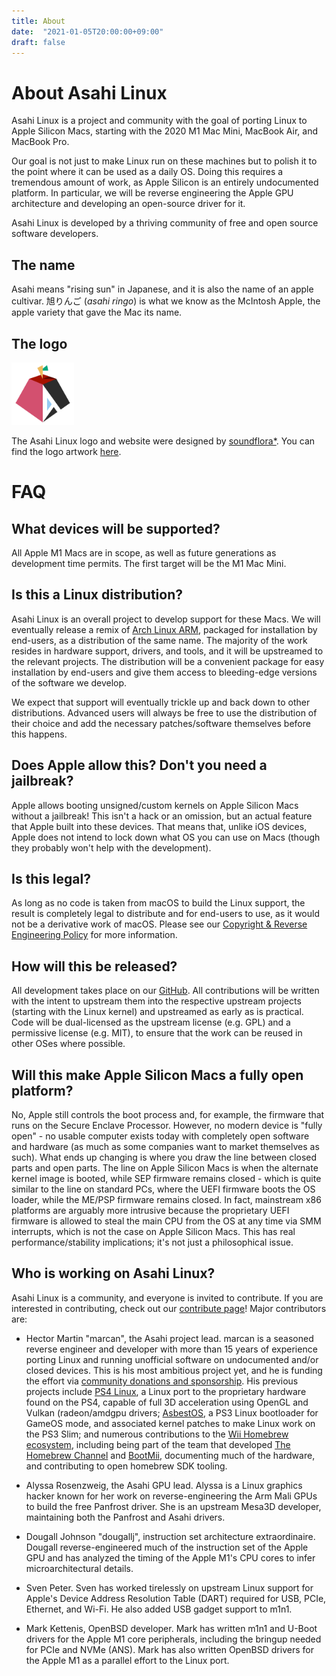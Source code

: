 ```yaml
---
title: About
date:  "2021-01-05T20:00:00+09:00"
draft: false
---
```


# About Asahi Linux

Asahi Linux is a project and community with the goal of porting Linux to Apple Silicon Macs, starting with the 2020 M1 Mac Mini, MacBook Air, and MacBook Pro.

Our goal is not just to make Linux run on these machines but to polish it to the point where it can be used as a daily OS. Doing this requires a tremendous amount of work, as Apple Silicon is an entirely undocumented platform. In particular, we will be reverse engineering the Apple GPU architecture and developing an open-source driver for it.

Asahi Linux is developed by a thriving community of free and open source software developers.

## The name

Asahi means "rising sun" in Japanese, and it is also the name of an apple cultivar. 旭りんご (*asahi ringo*) is what we know as the McIntosh Apple, the apple variety that gave the Mac its name.

## The logo

<img src="/img/AsahiLinux_logomark.svg" alt="Asahi Linux logo" width="100">

The Asahi Linux logo and website were designed by [soundflora*](https://soundflora.tokyo). You can find the logo artwork [here](https://github.com/AsahiLinux/artwork/tree/main/logos).

# FAQ

## What devices will be supported?

All Apple M1 Macs are in scope, as well as future generations as development time permits. The first target will be the M1 Mac Mini.

## Is this a Linux distribution?

Asahi Linux is an overall project to develop support for these Macs. We will eventually release a remix of [Arch Linux ARM](https://archlinuxarm.org/), packaged for installation by end-users, as a distribution of the same name. The majority of the work resides in hardware support, drivers, and tools, and it will be upstreamed to the relevant projects. The distribution will be a convenient package for easy installation by end-users and give them access to bleeding-edge versions of the software we develop.

We expect that support will eventually trickle up and back down to other distributions. Advanced users will always be free to use the distribution of their choice and add the necessary patches/software themselves before this happens.

## Does Apple allow this? Don't you need a jailbreak?

Apple allows booting unsigned/custom kernels on Apple Silicon Macs without a jailbreak! This isn't a hack or an omission, but an actual feature that Apple built into these devices. That means that, unlike iOS devices, Apple does not intend to lock down what OS you can use on Macs (though they probably won't help with the development).

## Is this legal?

As long as no code is taken from macOS to build the Linux support, the result is completely legal to distribute and for end-users to use, as it would not be a derivative work of macOS. Please see our [Copyright & Reverse Engineering Policy](/copyright) for more information.

## How will this be released?

All development takes place on our [GitHub](https://github.com/AsahiLinux). All contributions will be written with the intent to upstream them into the respective upstream projects (starting with the Linux kernel) and upstreamed as early as is practical. Code will be dual-licensed as the upstream license (e.g. GPL) and a permissive license (e.g. MIT), to ensure that the work can be reused in other OSes where possible.

## Will this make Apple Silicon Macs a fully open platform?

No, Apple still controls the boot process and, for example, the firmware that runs on the Secure Enclave Processor. However, no modern device is "fully open" - no usable computer exists today with completely open software and hardware (as much as some companies want to market themselves as such). What ends up changing is where you draw the line between closed parts and open parts. The line on Apple Silicon Macs is when the alternate kernel image is booted, while SEP firmware remains closed - which is quite similar to the line on standard PCs, where the UEFI firmware boots the OS loader, while the ME/PSP firmware remains closed. In fact, mainstream x86 platforms are arguably more intrusive because the proprietary UEFI firmware is allowed to steal the main CPU from the OS at any time via SMM interrupts, which is not the case on Apple Silicon Macs. This has real performance/stability implications; it's not just a philosophical issue.

## Who is working on Asahi Linux?

Asahi Linux is a community, and everyone is invited to contribute. If you are interested in contributing, check out our [contribute page](/contribute)! Major contributors are:

* Hector Martin "marcan", the Asahi project lead. marcan is a seasoned reverse engineer and developer with more than 15 years of experience porting Linux and running unofficial software on undocumented and/or closed devices. This is his most ambitious project yet, and he is funding the effort via [community donations and sponsorship](/support). His previous projects include [PS4 Linux](https://github.com/fail0verflow/ps4-linux), a Linux port to the proprietary hardware found on the PS4, capable of full 3D acceleration using OpenGL and Vulkan (radeon/amdgpu drivers; [AsbestOS](https://github.com/marcan/asbestos), a PS3 Linux bootloader for GameOS mode, and associated kernel patches to make Linux work on the PS3 Slim; and numerous contributions to the [Wii Homebrew ecosystem](https://wiibrew.org/), including being part of the team that developed [The Homebrew Channel](https://wiibrew.org/wiki/Homebrew_Channel) and [BootMii](https://wiibrew.org/wiki/BootMii), documenting much of the hardware, and contributing to open homebrew SDK tooling.

* Alyssa Rosenzweig, the Asahi GPU lead. Alyssa is a Linux graphics hacker known for her work on reverse-engineering the Arm Mali GPUs to build the free Panfrost driver. She is an upstream Mesa3D developer, maintaining both the Panfrost and Asahi drivers.

* Dougall Johnson "dougallj", instruction set architecture extraordinaire. Dougall reverse-engineered much of the instruction set of the Apple GPU and has analyzed the timing of the Apple M1's CPU cores to infer microarchitectural details.

* Sven Peter. Sven has worked tirelessly on upstream Linux support for Apple's Device Address Resolution Table (DART) required for USB, PCIe, Ethernet, and Wi-Fi. He also added USB gadget support to m1n1.

* Mark Kettenis, OpenBSD developer. Mark has written m1n1 and U-Boot drivers for the Apple M1 core peripherals, including the bringup needed for PCIe and NVMe (ANS). Mark has also written OpenBSD drivers for the Apple M1 as a parallel effort to the Linux port.
